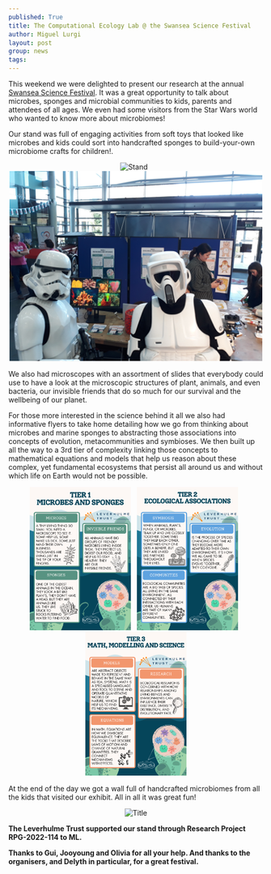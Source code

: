 ```yaml
---
published: True
title: The Computational Ecology Lab @ the Swansea Science Festival
author: Miguel Lurgi
layout: post
group: news
tags: 
---
```


This weekend we were delighted to present our research at the annual [Swansea Science Festival](https://www.swansea.ac.uk/swansea-science-festival/). It was a great opportunity to talk about microbes, sponges and microbial communities to kids, parents and attendees of all ages. We even had some visitors from the Star Wars world who wanted to know more about microbiomes!

Our stand was full of engaging activities from soft toys that looked like microbes and kids could sort into handcrafted sponges to build-your-own microbiome crafts for children!.

<p style="text-align:center;"><img src="/static/img/news/2025_Science-Festival-1.jpg" alt="Stand" class="img-fluid" width="500"> &nbsp; <img src="/static/img/news/2025_Science-Festival-2.jpg" alt="Stormtroopers" class="img-fluid" width="500"> </p>

We also had microscopes with an assortment of slides that everybody could use to have a look at the microscopic structures of plant, animals, and even bacteria, our invisible friends that do so much for our survival and the wellbeing of our planet.

For those more interested in the science behind it all we also had informative flyers to take home detailing how we go from thinking about microbes and marine sponges to abstracting those associations into concepts of evolution, metacommunities and symbioses. We then built up all the way to a 3rd tier of complexity linking those concepts to mathematical equations and models that help us reason about these complex, yet fundamental ecosystems that persist all around us and without which life on Earth would not be possible.

<p style="text-align:center;"><img src="/static/img/news/2025_Sci-Fest-Fly-1.png" alt="Tier 1" class="img-fluid" width="200"> &nbsp; <img src="/static/img/news/2025_Sci-Fest-Fly-2.png" alt="Tier 2" class="img-fluid" width="200"> &nbsp; <img src="/static/img/news/2025_Sci-Fest-Fly-3.png" alt="Tier 3" class="img-fluid" width="200"> </p>

At the end of the day we got a wall full of handcrafted microbiomes from all the kids that visited our exhibit. All in all it was great fun!

<p style="text-align:center;"><img src="/static/img/news/2025_Science-Festival-Wall.jpg" alt="Title" class="img-fluid" width="500"> </p>


**The Leverhulme Trust supported our stand through Research Project RPG-2022-114 to ML.**

**Thanks to Gui, Jooyoung and Olivia for all your help. And thanks to the organisers, and Delyth in particular, for a great festival.** 
